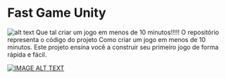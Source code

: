 # Fast Game Unity 

![alt text](https://i0.wp.com/dfilitto.com.br/wp-content/uploads/2021/03/Como-criar-um-jogo-em-menos-de-10-minutos.jpg)
Que tal criar um jogo em menos de 10 minutos!!!!! O repositório representa o código do projeto Como criar um jogo em menos de 10 minutos. 
Este projeto ensina você a construir seu primeiro jogo de forma rápida e fácil.

[![IMAGE ALT TEXT](http://img.youtube.com/vi/bTg3s3FERqYE/0.jpg)](https://youtu.be/bTg3s3FERqY "FAST GAME")
